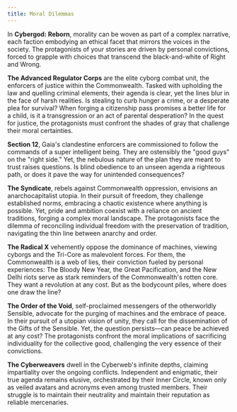 ```yaml
---
title: Moral Dilemmas
---
```

In **Cybergod: Reborn**, morality can be woven as part of a complex narrative, each faction embodying an ethical facet that mirrors the voices in the society. The protagonists of your stories are driven by personal convictions, forced to grapple with choices that transcend the black-and-white of Right and Wrong.

**The Advanced Regulator Corps** are the elite cyborg combat unit, the enforcers of justice within the Commonwealth. Tasked with upholding the law and quelling criminal elements, their agenda is clear, yet the lines blur in the face of harsh realities. Is stealing to curb hunger a crime, or a desperate plea for survival? When forging a citizenship pass promises a better life for a child, is it a transgression or an act of parental desperation? In the quest for justice, the protagonists must confront the shades of gray that challenge their moral certainties.

**Section 12**, Gaia's clandestine enforcers are commissioned to follow the commands of a super intelligent being. They are ostensibly the "good guys" on the "right side." Yet, the nebulous nature of the plan they are meant to trust raises questions. Is blind obedience to an unseen agenda a righteous path, or does it pave the way for unintended consequences?

**The Syndicate**, rebels against Commonwealth oppression, envisions an anarchocapitalist utopia. In their pursuit of freedom, they challenge established norms, embracing a chaotic existence where anything is possible. Yet, pride and ambition coexist with a reliance on ancient traditions, forging a complex moral landscape. The protagonists face the dilemma of reconciling individual freedom with the preservation of tradition, navigating the thin line between anarchy and order.

**The Radical X** vehemently oppose the dominance of machines, viewing cyborgs and the Tri-Core as malevolent forces. For them, the Commonwealth is a web of lies, their conviction fueled by personal experiences: The Bloody New Year, the Great Pacification, and the New Delhi riots serve as stark reminders of the Commonwealth's rotten core. They want a revolution at any cost. But as the bodycount piles, where does one draw the line?

**The Order of the Void**, self-proclaimed messengers of the otherworldly Sensible, advocate for the purging of machines and the embrace of peace. In their pursuit of a utopian vision of unity, they call for the dissemination of the Gifts of the Sensible. Yet, the question persists—can peace be achieved at any cost? The protagonists confront the moral implications of sacrificing individuality for the collective good, challenging the very essence of their convictions.

**The Cyberweavers** dwell in the Cyberweb's infinite depths, claiming impartiality over the ongoing conflicts. Independent and enigmatic, their true agenda remains elusive, orchestrated by their Inner Circle, known only as veiled avatars and acronyms even among trusted members. Their struggle is to maintain their neutrality and maintain their reputation as reliable mercenaries.